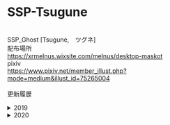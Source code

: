 # SSP-Tsugune
<br>SSP_Ghost [Tsugune,　ツグネ]　
<br>配布場所
<br>https://xrmelnus.wixsite.com/melnus/desktop-maskot
<br>pixiv
<br>https://www.pixiv.net/member_illust.php?mode=medium&illust_id=75265004
<br>
<br>更新履歴
<details>
<summary>2019</summary>
<pre>
<code>
<details>
<summary>6月/2019</summary>
<pre>
<code>
<br>6/16/2019/ゴースト一通り作成（まだ未完成）
<br>6/17/2019/辞書内追加作業（関係性分岐はほぼ終わり？）
<br>6/19/2019/追加シェル用辞書内分岐作業
<br>6/20/2019/Wiki作成　＞　https://github.com/Melnus/SSP-Tsugune/wiki
<br>6/26/2019/3D版用モデル作成　https://hub.vroid.com/characters/2727294579418687959/models/182243890626887468
</code>
</pre>
</details>
<details>
<summary>7月/2019</summary>
<pre>
<code>
<br>7/03/2019/コミュ用辞書追加
<br>7/11/2019/時報、反応分岐修正
<br>7/23/2019/季節の概念を追加
</code>
</pre>
</details>
<details>
<summary>9月/2019</summary>
<pre>
<code>
<br>9/17/2019/コミュ用辞書追加
</code>
</pre>
</details>
<details>
<summary>10月/2019</summary>
<pre>
<code>
<br>10/16/2019/辞書追加、コミットミスの修正
</code>
</pre>
</details>
</code>
</pre>
</details>
<details>
<summary>2020</summary>
<pre>
<code>

<details>
<summary>1月/2020</summary>
<pre>
<code>
<br>01/04/2020/他ゴーストからの変更時の辞書修正
<br>01/27/2020/homepage先更新等
</code>
</pre>
</details>

<details>
<summary>3月/2020</summary>
<pre>
<code>
<br>03/17/2020/zatsudan.txt 更新等
</code>
</pre>
</details>

<details>
<summary>3月/2021</summary>
<pre>
<code>
<br>03/02/2021/Event, Communicate, String.txt 更新等
</code>
</pre>
</details>


<br>
<br>
<br>説明
<br>ghost:作：Melnus
<br>Shell:キャラクターなんとか機用パーツセット「少女セット」使用
<br>https://www.pixiv.net/member_illust.php?mode=medium&illust_id=63391966
<br>
<br><img src="nar/スクリーンショット 2019-06-16 22.43.35.png" alt="CC" title="Tsugune">
<br>download link https://github.com/Melnus/SSP-Tsugune/raw/master/nar/Tsugune.nar
<br>
<br>追加シェル[水着]
<br>https://www.pixiv.net/member_illust.php?mode=medium&illust_id=75293563
<br>https://github.com/Melnus/SSP-Tsugune/raw/master/nar/hmizugi.nar
<br>
<br>差分
<br>https://github.com/Melnus/SSP-Tsugune/raw/master/nar/himitsuno.nar
